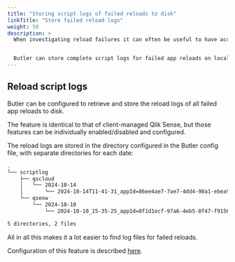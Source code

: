 ```yaml
---
title: "Storing script logs of failed reloads to disk"
linkTitle: "Store failed reload logs"
weight: 50
description: >
  When investigating reload failures it can often be useful to have access to the entire reload log.


  Butler can store complete script logs for failed app reloads on local disk, making it easy to figure out what happened without having to log into Qlik Cloud. 
---
```


## Reload script logs

Butler can be configured to retrieve and store the reload logs of all failed app reloads to disk.

The feature is identical to that of client-managed Qlik Sense, but those features can be individually enabled/disabled and configured.

The reload logs are stored in the directory configured in the Butler config file, with separate directories for each date:

```bash
.
└── scriptlog
    ├── qscloud
    │   └── 2024-10-14
    │       └── 2024-10-14T11-41-31_appId=86ee4ae7-7ae7-4dd4-98a1-ebea989f78fb_reloadId=670d0369dededd0781e18ade.log
    └── qseow
        └── 2024-10-10
            └── 2024-10-10_15-35-25_appId=8f1d1ecf-97a6-4eb5-8f47-f9156300b854_taskId=22b106a8-e7ed-4466-b700-014f060bef16.log

5 directories, 2 files
```

All in all this makes it a lot easier to find log files for failed reloads.

Configuration of this feature is described [here](/docs/getting-started/setup/reload-script-logs/).